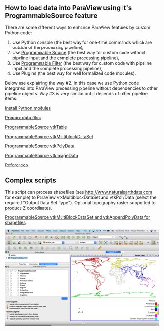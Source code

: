## How to load data into ParaView using it's ProgrammableSource feature

There are some different ways to enhance ParaView features by custom Python code:

1. Use Python console (the best way for one-time commands which are outside of the processing pipeline),
2. Use [Programmable Source](../ProgrammableSource/README.md) (the best way for custom code without pipeline input and the complete processing pipeline),
3. Use [Programmable Filter](../ProgrammableFilter/README.md) (the best way for custom code with pipeline input and the complete processing pipeline),
4. Use Plugins (the best way for well formalized code modules).

Below use explaining the way #2. In this case we use Python code integrated into ParaView processing pipeline without dependencies to other pipeline objects. Way #3 is very similar but it depends of other pipeline items.

[Install Python modules](../install.md)

[Prepare data files](../datafiles.md)

[ProgrammableSource vtkTable](vtkTable.md)

[ProgrammableSource vtkMultiblockDataSet](vtkMultiblockDataSet.md)

[ProgrammableSource vtkPolyData](vtkPolyData.md)

[ProgrammableSource vtkImageData](vtkImageData.md)

[References](../references.md)

## Complex scripts

This script can process shapefiles (see http://www.naturalearthdata.com for example) to ParaView vtkMultiblockDataSet and vtkPolyData (select the required "Output Data Set Type"). Optional topography raster supported to produce Z coordinates.

[ProgrammableSource vtkMultiBlockDataSet and vtkAppendPolyData for shapefiles](ParaView_ProgrammableSource_geometries.py)

![ParaView_ProgrammableSource_geometries](ParaView_ProgrammableSource_geometries.jpg)
